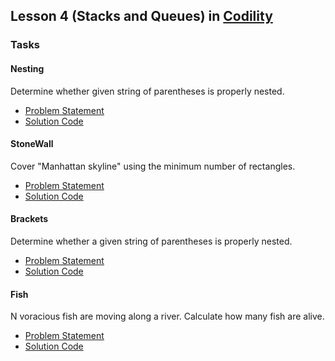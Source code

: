 ## Lesson 4 (Stacks and Queues) in [Codility](https://codility.com/programmers/lessons/5)

### Tasks

#### Nesting
Determine whether given string of parentheses is properly nested.
* [Problem Statement](https://github.com/samiulhoque/codility-lessons/blob/master/src/Lesson04/Nesting.md)
* [Solution Code](https://github.com/samiulhoque/codility-lessons/blob/master/src/Lesson04/Nesting.php)

#### StoneWall
Cover "Manhattan skyline" using the minimum number of rectangles.
* [Problem Statement](https://github.com/samiulhoque/codility-lessons/blob/master/src/Lesson04/StoneWall.md)
* [Solution Code](https://github.com/samiulhoque/codility-lessons/blob/master/src/Lesson04/StoneWall.php)

#### Brackets
Determine whether a given string of parentheses is properly nested.
* [Problem Statement](https://github.com/samiulhoque/codility-lessons/blob/master/src/Lesson04/Brackets.md)
* [Solution Code](https://github.com/samiulhoque/codility-lessons/blob/master/src/Lesson04/Brackets.php)

#### Fish
N voracious fish are moving along a river. Calculate how many fish are alive.
* [Problem Statement](https://github.com/samiulhoque/codility-lessons/blob/master/src/Lesson04/Fish.md)
* [Solution Code](https://github.com/samiulhoque/codility-lessons/blob/master/src/Lesson04/Fish.php)
